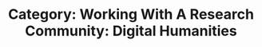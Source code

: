 ---
layout: category
title: 'Category: Working With A Research Community: Digital Humanities'
tag: working_with_a_research_community,digital_humanities
---